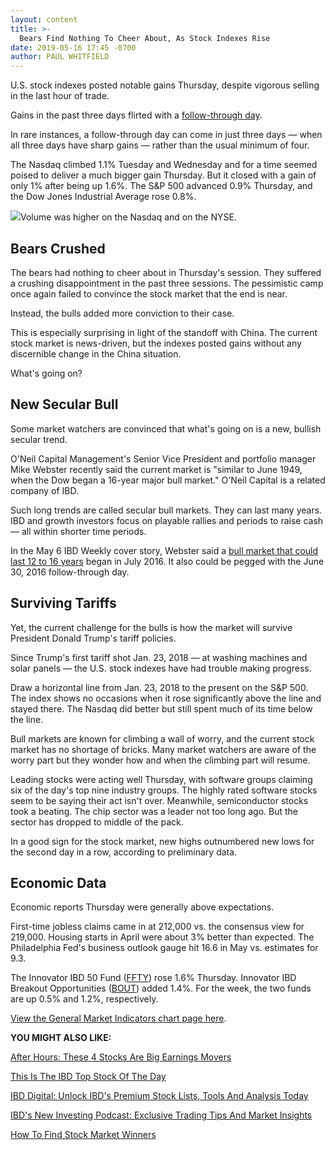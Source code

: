 ```yaml
---
layout: content
title: >-
  Bears Find Nothing To Cheer About, As Stock Indexes Rise
date: 2019-05-16 17:45 -0700
author: PAUL WHITFIELD
---
```






U.S. stock indexes posted notable gains Thursday, despite vigorous selling in the last hour of trade.




Gains in the past three days flirted with a [follow-through day](https://www.investors.com/how-to-invest/investors-corner/how-to-find-next-stock-market-bottom/).


In rare instances, a follow-through day can come in just three days — when all three days have sharp gains — rather than the usual minimum of four.


The Nasdaq climbed 1.1% Tuesday and Wednesday and for a time seemed poised to deliver a much bigger gain Thursday. But it closed with a gain of only 1% after being up 1.6%. The S&P 500 advanced 0.9% Thursday, and the Dow Jones Industrial Average rose 0.8%.


![](https://www.investors.com/wp-content/uploads/2019/05/MP051619-244x300.jpg)Volume was higher on the Nasdaq and on the NYSE.


Bears Crushed
-------------


The bears had nothing to cheer about in Thursday's session. They suffered a crushing disappointment in the past three sessions. The pessimistic camp once again failed to convince the stock market that the end is near.


Instead, the bulls added more conviction to their case.


This is especially surprising in light of the standoff with China. The current stock market is news-driven, but the indexes posted gains without any discernible change in the China situation.


What's going on?


New Secular Bull
----------------


Some market watchers are convinced that what's going on is a new, bullish secular trend.


O'Neil Capital Management's Senior Vice President and portfolio manager Mike Webster recently said the current market is "similar to June 1949, when the Dow began a 16-year major bull market." O'Neil Capital is a related company of IBD.


Such long trends are called secular bull markets. They can last many years. IBD and growth investors focus on playable rallies and periods to raise cash — all within shorter time periods.


In the May 6 IBD Weekly cover story, Webster said a [bull market that could last 12 to 16 years](https://www.investors.com/news/stock-market-outlook-2019-new-bull-market/) began in July 2016. It also could be pegged with the June 30, 2016 follow-through day.


Surviving Tariffs
-----------------


Yet, the current challenge for the bulls is how the market will survive President Donald Trump's tariff policies.


Since Trump's first tariff shot Jan. 23, 2018 — at washing machines and solar panels — the U.S. stock indexes have had trouble making progress.


Draw a horizontal line from Jan. 23, 2018 to the present on the S&P 500. The index shows no occasions when it rose significantly above the line and stayed there. The Nasdaq did better but still spent much of its time below the line.


Bull markets are known for climbing a wall of worry, and the current stock market has no shortage of bricks. Many market watchers are aware of the worry part but they wonder how and when the climbing part will resume.


Leading stocks were acting well Thursday, with software groups claiming six of the day's top nine industry groups. The highly rated software stocks seem to be saying their act isn't over. Meanwhile, semiconductor stocks took a beating. The chip sector was a leader not too long ago. But the sector has dropped to middle of the pack.


In a good sign for the stock market, new highs outnumbered new lows for the second day in a row, according to preliminary data.


Economic Data
-------------


Economic reports Thursday were generally above expectations.


First-time jobless claims came in at 212,000 vs. the consensus view for 219,000. Housing starts in April were about 3% better than expected. The Philadelphia Fed's business outlook gauge hit 16.6 in May vs. estimates for 9.3.


The Innovator IBD 50 Fund ([FFTY](https://research.investors.com/quote.aspx?symbol=FFTY)) rose 1.6% Thursday. Innovator IBD Breakout Opportunities ([BOUT](https://research.investors.com/quote.aspx?symbol=BOUT)) added 1.4%. For the week, the two funds are up 0.5% and 1.2%, respectively.


[View the General Market Indicators chart page here](https://www.investors.com/wp-content/uploads/2019/05/IBD1605152317GMI2.pdf).


**YOU MIGHT ALSO LIKE:**


[After Hours: These 4 Stocks Are Big Earnings Movers](https://www.investors.com/market-trend/stock-market-today/dow-jones-futures-pinterest-stock-nvidia-stock-applied-materials-stock-market-rally/) 


[This Is The IBD Top Stock Of The Day](https://www.investors.com/research/ibd-stock-of-the-day/)


[IBD Digital: Unlock IBD's Premium Stock Lists, Tools And Analysis Today](https://www.investors.com/product/ibd-digital/)


[IBD's New Investing Podcast: Exclusive Trading Tips And Market Insights](https://www.investors.com/how-to-invest/investing-podcast-how-to-make-more-money-stock-market-top-stocks-stock-charts/)


[How To Find Stock Market Winners](https://www.investors.com/how-to-invest/investors-corner/how-to-find-stock-market-winners-watch-changing-industry-group-power/)




